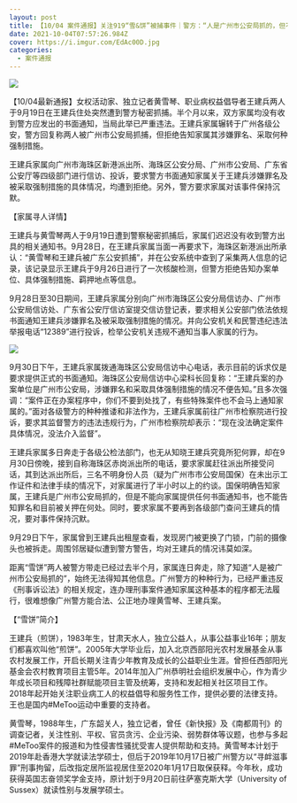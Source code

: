 ```yaml
---
layout: post
title: 【10/04 案件通报】关注919“雪&饼”被捕事件｜警方：“人是广州市公安局抓的，但不会告知罪名也不会给通知书”
date: 2021-10-04T07:57:26.984Z
cover: https://i.imgur.com/EdAc00D.jpg
categories:
  - 案件通报
---
```

![](https://i.imgur.com/l7u0v8w.png)

【10/04最新通报】女权活动家、独立记者黄雪琴、职业病权益倡导者王建兵两人于9月19日在王建兵住处突然遭到警方秘密抓捕。半个月以来，双方家属均没有收到警方应发出的书面通知，当局此举已严重违法。王建兵家属辗转于广州各级公安，警方回复称两人被广州市公安局抓捕，但拒绝告知家属其涉嫌罪名、采取何种强制措施。

王建兵家属向广州市海珠区新港派出所、海珠区公安分局、广州市公安局、广东省公安厅等四级部门进行信访、投诉，要求警方书面通知家属关于王建兵涉嫌罪名及被采取强制措施的具体情况，均遭到拒绝。另外，警方要求家属对该事件保持沉默。

<!--more-->

【家属寻人详情】

王建兵与黄雪琴两人于9月19日遭到警察秘密抓捕后，家属们迟迟没有收到警方出具的相关通知书。9月28日，在王建兵家属当面一再要求下，海珠区新港派出所承认：“黄雪琴和王建兵被广东公安抓捕”，并在公安系统中查到了采集两人信息的记录，该记录显示王建兵于9月26日进行了一次核酸检测，但警方拒绝告知办案单位、具体强制措施、羁押地点等信息。

9月28日至30日期间，王建兵家属分别向广州市海珠区公安分局信访办、广州市公安局信访处、广东省公安厅信访室提交信访登记表，要求相关公安部门依法依规书面通知王建兵涉嫌罪名及被采取强制措施的情况。并向公安机关和民警违纪违法举报电话“12389”进行投诉，检举公安机关违规不通知当事人家属的行为。

![](https://i.imgur.com/TdnA0P0.png)

9月30日下午，王建兵家属拨通海珠区公安局信访中心电话，表示目前的诉求仅是要求提供正式的书面通知。海珠区公安局信访中心梁科长回复称：“王建兵案的办案单位是广州市公安局，涉嫌罪名和采取具体强制措施的情况不便告知。”且多次强调：“案件正在办案程序中，你们不要到处找了，有些特殊案件也不会马上通知家属的。”面对各级警方的种种推诿和非法作为，王建兵家属前往广州市检察院进行投诉，要求其监督警方的违法违规行为，广州市检察院却表示：“现在没法确定案件具体情况，没法介入监督”。

王建兵家属多日奔走于各级公检法部门，也无从知晓王建兵究竟所犯何罪，却在9月30日傍晚，接到自称海珠区赤岗派出所的电话，要求家属赶往派出所接受问话，其到达派出所后，三名不明身份人员（疑为广州市市公安局国保）在未出示工作证件和法律手续的情况下，对家属进行了半小时以上的约谈。国保明确告知家属，王建兵是广州市公安局抓的，但是不能向家属提供任何书面通知书，也不能告知罪名和目前被关押在何处。同时，要求家属不要再到各级部门查问王建兵的情况，要对事件保持沉默。

9月29日下午，家属曾到王建兵出租屋查看，发现房门被更换了门锁，门前的摄像头也被拆走。周围邻居疑似遭到警方警告，均对王建兵的情况讳莫如深。

距离“雪饼”两人被警方带走已经过去半个月，家属连日奔走，除了知道“人是被广州市公安局抓的”，始终无法得知其他信息。广州警方的种种行为，已经严重违反《刑事诉讼法》的相关规定，连办理刑事案件通知家属这种基本的程序都无法履行，很难想像广州警方能合法、公正地办理黄雪琴、王建兵案。

【“雪饼”简介】

王建兵（煎饼），1983年生，甘肃天水人，独立公益人，从事公益事业16年；朋友们都喜欢叫他“煎饼”。2005年大学毕业后，加入北京西部阳光农村发展基金从事农村发展工作，开启长期关注青少年教育及成长的公益职业生涯。曾担任西部阳光基金会农村教育项目主管5年。2014年加入广州恭明社会组织发展中心，作为青少年成长项目和残障社群赋能项目主管及统筹，支持和发起相关社区项目工作。2018年起开始关注职业病工人的权益倡导和服务性工作，提供必要的法律支持。王也是国内#MeToo运动中重要的支持者。

黄雪琴，1988年生，广东韶关人，独立记者，曾任《新快报》及《南都周刊》的调查记者，关注性别、平权、官员贪污、企业污染、弱势群体等议题，也参与多起#MeToo案件的报道和为性侵害性骚扰受害人提供帮助和支持。黄雪琴本计划于2019年赴香港大学就读法学硕士，但后于2019年10月17日被广州警方以“寻衅滋事罪”刑事拘留，后改指定居所监视居住至2020年1月17日取保获释。今年秋，成功获得英国志奋领奖学金支持，原计划于9月20日前往萨塞克斯大学（University of Sussex）就读性别与发展学硕士。

